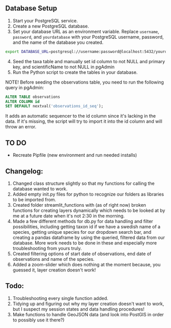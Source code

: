
## Database Setup
1. Start your PostgreSQL service.
2. Create a new PostgreSQL database.
3. Set your database URL as an environment variable. Replace `username`, `password`, and `yourdatabase` with your PostgreSQL username, password, and the name of the database you created.

```bash
export DATABASE_URL=postgresql://username:password@localhost:5432/yourdatabase
```

4. Seed the taxa table and manually set id column to not NULL and primary key, and scientificName to not NULL in pgAdmin
5. Run the Python script to create the tables in your database.

NOTE! Before seeding the observations table, you need to run the following query in pgAdmin:

```SQL
ALTER TABLE observations 
ALTER COLUMN id 
SET DEFAULT nextval('observations_id_seq');
```

It adds an automatic sequencer to the id column since it's lacking in the data. If it's missing, the script will try to import it into the id column and will throw an error.

## TO DO
- Recreate Pipfile (new environment and run needed installs)

## Changelog:

1. Changed class structure slightly so that my functions for calling the database wanted to work.
2. Added empty init.py files for python to recognize our folders as libraries to be imported from.
3. Created folder streamlit_functions with (as of right now) broken functions for creating layers dynamically which needs to be looked at by me at a future date when it's not 2:30 in the morning.
4. Made a few different methods for db.py for data handling and filter possibilities, including getting taxon id if we have a swedish name of a species, getting unique species for our dropdown search bar, and creating a pandas dataframe by using the queried, filtered data from our database. More work needs to be done in these and especially more troubleshooting from yours truly.
5. Created filtering options of start date of observations, end date of observations and name of the species.
6. Added a zoom-slider which does nothing at the moment because, you guessed it, layer creation doesn't work!

## Todo:
1. Troubleshooting every single function added.
2. Tidying up and figuring out why my layer creation doesn't want to work, but I suspect my session states and data handling procedures!
3. Make functions to handle GeoJSON data (and look into PostGIS in order to possibly use it there?)

